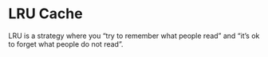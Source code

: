# LRU Cache

LRU is a strategy where you “try to remember what people read” and “it’s ok to forget what people do not read”.
